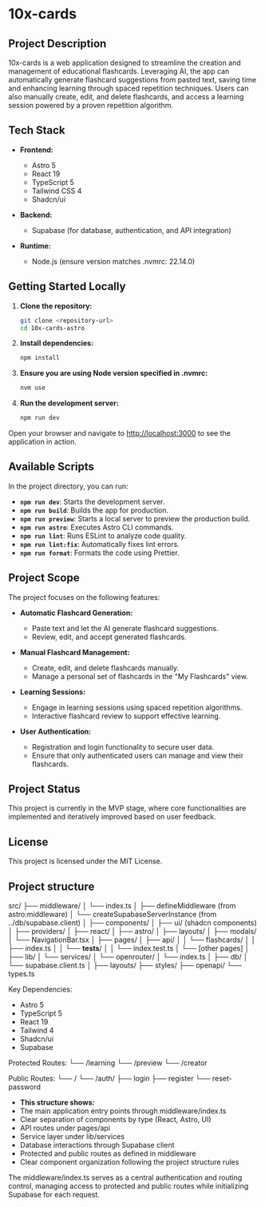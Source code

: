 # 10x-cards

## Project Description

10x-cards is a web application designed to streamline the creation and management of educational flashcards. Leveraging AI, the app can automatically generate flashcard suggestions from pasted text, saving time and enhancing learning through spaced repetition techniques. Users can also manually create, edit, and delete flashcards, and access a learning session powered by a proven repetition algorithm.

## Tech Stack

- **Frontend:**

  - Astro 5
  - React 19
  - TypeScript 5
  - Tailwind CSS 4
  - Shadcn/ui

- **Backend:**

  - Supabase (for database, authentication, and API integration)

- **Runtime:**
  - Node.js (ensure version matches .nvmrc: 22.14.0)

## Getting Started Locally

1. **Clone the repository:**

   ```sh
   git clone <repository-url>
   cd 10x-cards-astro
   ```

2. **Install dependencies:**

   ```sh
   npm install
   ```

3. **Ensure you are using Node version specified in .nvmrc:**

   ```sh
   nvm use
   ```

4. **Run the development server:**
   ```sh
   npm run dev
   ```

Open your browser and navigate to [http://localhost:3000](http://localhost:3000) to see the application in action.

## Available Scripts

In the project directory, you can run:

- **`npm run dev`**: Starts the development server.
- **`npm run build`**: Builds the app for production.
- **`npm run preview`**: Starts a local server to preview the production build.
- **`npm run astro`**: Executes Astro CLI commands.
- **`npm run lint`**: Runs ESLint to analyze code quality.
- **`npm run lint:fix`**: Automatically fixes lint errors.
- **`npm run format`**: Formats the code using Prettier.

## Project Scope

The project focuses on the following features:

- **Automatic Flashcard Generation:**

  - Paste text and let the AI generate flashcard suggestions.
  - Review, edit, and accept generated flashcards.

- **Manual Flashcard Management:**

  - Create, edit, and delete flashcards manually.
  - Manage a personal set of flashcards in the "My Flashcards" view.

- **Learning Sessions:**

  - Engage in learning sessions using spaced repetition algorithms.
  - Interactive flashcard review to support effective learning.

- **User Authentication:**
  - Registration and login functionality to secure user data.
  - Ensure that only authenticated users can manage and view their flashcards.

## Project Status

This project is currently in the MVP stage, where core functionalities are implemented and iteratively improved based on user feedback.

## License

This project is licensed under the MIT License.

## Project structure

src/
├── middleware/
│ └── index.ts
│ ├── defineMiddleware (from astro:middleware)
│ └── createSupabaseServerInstance (from ../db/supabase.client)
│
├── components/
│ ├── ui/ (shadcn components)
│ ├── providers/
│ ├── react/
│ ├── astro/
│ ├── layouts/
│ ├── modals/
│ └── NavigationBar.tsx
│
├── pages/
│ ├── api/
│ │ └── flashcards/
│ │ ├── index.ts
│ │ └── **tests**/
│ │ └── index.test.ts
│ └── [other pages]
│
├── lib/
│ └── services/
│ └── openrouter/
│ └── index.ts
│
├── db/
│ └── supabase.client.ts
│
├── layouts/
├── styles/
├── openapi/
└── types.ts

Key Dependencies:

- Astro 5
- TypeScript 5
- React 19
- Tailwind 4
- Shadcn/ui
- Supabase

Protected Routes:
└── /learning
└── /preview
└── /creator

Public Routes:
└── /
└── /auth/
├── login
├── register
└── reset-password

- **This structure shows:**
- The main application entry points through middleware/index.ts
- Clear separation of components by type (React, Astro, UI)
- API routes under pages/api
- Service layer under lib/services
- Database interactions through Supabase client
- Protected and public routes as defined in middleware
- Clear component organization following the project structure rules

The middleware/index.ts serves as a central authentication and routing control, managing access to protected and public routes while initializing Supabase for each request.
